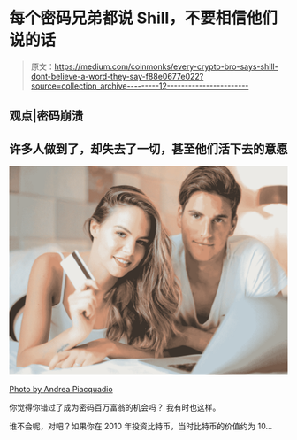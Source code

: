 # 每个密码兄弟都说 Shill，不要相信他们说的话

> 原文：<https://medium.com/coinmonks/every-crypto-bro-says-shill-dont-believe-a-word-they-say-f88e0677e022?source=collection_archive---------12----------------------->

## 观点|密码崩溃

## 许多人做到了，却失去了一切，甚至他们活下去的意愿

![](img/151fc15d1b2024efedfd97a0b96ca2ae.png)

[Photo by Andrea Piacquadio](https://www.pexels.com/photo/happy-young-couple-doing-purchase-on-internet-together-at-home-3767397/)

你觉得你错过了成为密码百万富翁的机会吗？ 我有时也这样。

谁不会呢，对吧？如果你在 2010 年投资比特币，当时比特币的价值约为 10…